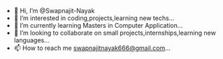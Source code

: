 - 👋 Hi, I’m @Swapnajit-Nayak
- 👀 I’m interested in coding,projects,learning new techs...
- 🌱 I’m currently learning Masters in Computer Application...
- 💞️ I’m looking to collaborate on small projects,internships,learning new languages...
- 📫 How to reach me swapnajitnayak666@gmail.com...

<!---
Swapnajit-Nayak/Swapnajit-Nayak is a ✨ special ✨ repository because its `README.md` (this file) appears on your GitHub profile.
You can click the Preview link to take a look at your changes.
--->
